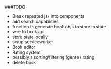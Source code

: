 ###TODO:
* Break repeated jsx into components
* add search capabilities
* function to generate book objs to store in state
* wire to book api
* store state locally
* setup serviceworker
* Book editor
* Rating system
* possibly a sorting/filtering (genre / rating)
* delete book
